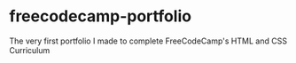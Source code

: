 # freecodecamp-portfolio
The very first portfolio I made to complete FreeCodeCamp's HTML and CSS Curriculum
